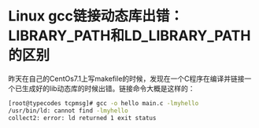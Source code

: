 # Linux gcc链接动态库出错：LIBRARY_PATH和LD_LIBRARY_PATH的区别


昨天在自己的CentOs7.1上写makefile的时候，发现在一个C程序在编译并链接一个已生成好的lib动态库的时候出错。链接命令大概是这样的：


```sh
[root@typecodes tcpmsg]# gcc -o hello main.c -lmyhello
/usr/bin/ld: cannot find -lmyhello
collect2: error: ld returned 1 exit status
```


